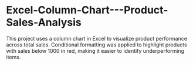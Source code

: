 # Excel-Column-Chart---Product-Sales-Analysis
This project uses a column chart in Excel to visualize product performance across total sales. Conditional formatting was applied to highlight products with sales below 1000 in red, making it easier to identify underperforming items.

